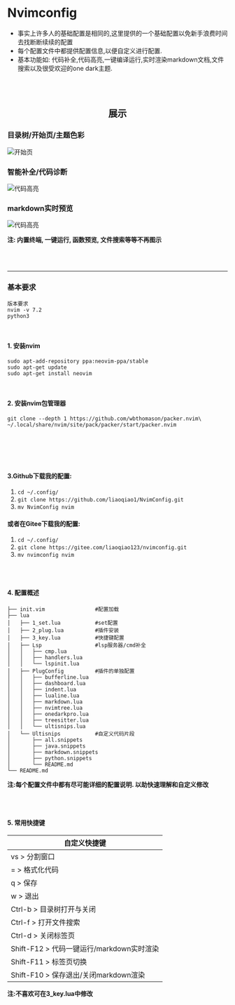 # Nvimconfig

- 事实上许多人的基础配置是相同的,这里提供的一个基础配置以免新手浪费时间去找断断续续的配置
- 每个配置文件中都提供配置信息,以便自定义进行配置.
- 基本功能如: 代码补全,代码高亮,一键编译运行,实时渲染markdown文档,文件搜索以及很受欢迎的one dark主题.

<br><br>

<h2 align="center"> 展示 </h2>

### 目录树/开始页/主题色彩

![开始页](https://gitee.com/liaoqiao123/file_code/raw/master/images/b.png)

### 智能补全/代码诊断

![代码高亮](https://gitee.com/liaoqiao123/file_code/raw/master/images/a.png)

### markdown实时预览

![代码高亮](https://gitee.com/liaoqiao123/file_code/raw/master/images/c.png)

<b>注: 内置终端, 一键运行, 函数预览, 文件搜索等等不再图示</b>

<br><br><hr>
 
### 基本要求

```
版本要求
nvim -v 7.2
python3
```

<br> 


#### 1. 安装nvim
```
sudo apt-add-repository ppa:neovim-ppa/stable
sudo apt-get update
sudo apt-get install neovim
```
<br> 


#### 2. 安装nvim包管理器
```
git clone --depth 1 https://github.com/wbthomason/packer.nvim\ 
~/.local/share/nvim/site/pack/packer/start/packer.nvim
```
<br><br>

<br> 

#### 3.Github下载我的配置:
1. `cd ~/.config/`
2. `git clone https://github.com/liaoqiao1/NvimConfig.git`
3. `mv NvimConfig nvim`

#### 或者在Gitee下载我的配置:
1. `cd ~/.config/`
2. `git clone https://gitee.com/liaoqiao123/nvimconfig.git`
3. `mv nvimconfig nvim`

<br><br>


#### 4. 配置概述
```
├── init.vim                #配置加载
├── lua
│   ├── 1_set.lua           #set配置
│   ├── 2_plug.lua          #插件安装
│   ├── 3_key.lua           #快捷键配置
│   ├── Lsp                 #lsp服务器/cmd补全
│   │   ├── cmp.lua
│   │   ├── handlers.lua 
│   │   └── lspinit.lua   
│   ├── PlugConfig          #插件的单独配置
│   │   ├── bufferline.lua
│   │   ├── dashboard.lua
│   │   ├── indent.lua
│   │   ├── lualine.lua
│   │   ├── markdown.lua
│   │   ├── nvimtree.lua
│   │   ├── onedarkpro.lua
│   │   ├── treesitter.lua
│   │   └── ultisnips.lua
│   └── Ultisnips           #自定义代码片段
│       ├── all.snippets
│       ├── java.snippets
│       ├── markdown.snippets
│       ├── python.snippets
│       └── README.md
└── README.md               
```
<b> 注:每个配置文件中都有尽可能详细的配置说明. 以助快速理解和自定义修改 </b>


<br><br>
>
#### 5. 常用快捷键

|自定义快捷键			                   |
|---                                       |
| vs       > 分割窗口                      |
| =        > 格式化代码                    |
| q        > 保存                          |
| w        > 退出                          |
|Ctrl-b	   > 目录树打开与关闭	           |
|Ctrl-f    > 打开文件搜索                  |
|Ctrl-d    > 关闭标签页                    |
|Shift-F12 > 代码一键运行/markdown实时渲染 |
|Shift-F11 > 标签页切换                    |
|Shift-F10 > 保存退出/关闭markdown渲染     |

<b>注:不喜欢可在3_key.lua中修改</b>



